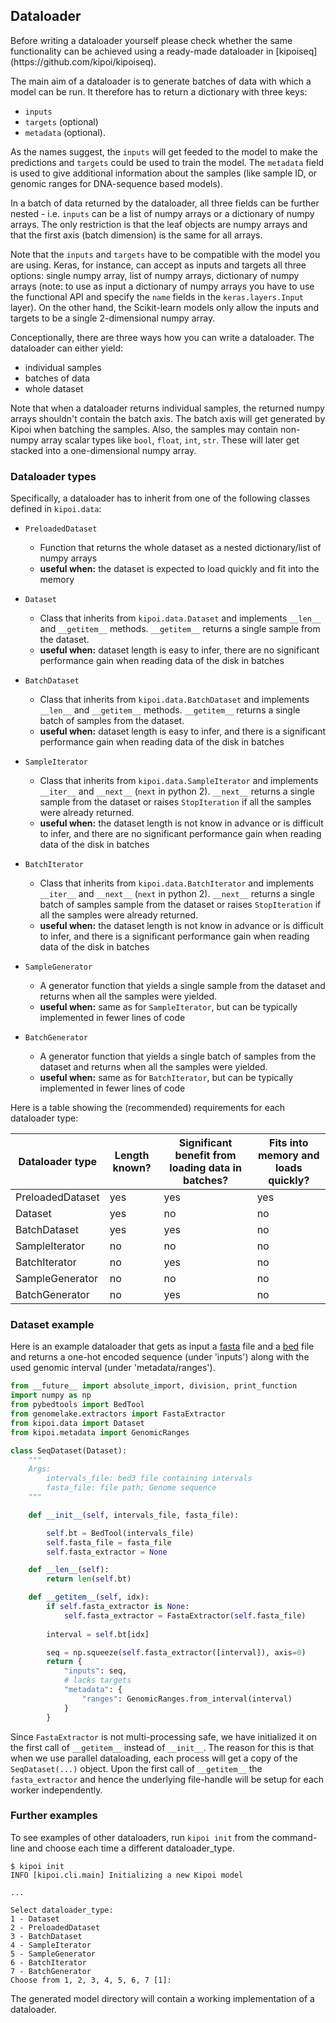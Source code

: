 ## Dataloader

<aside class="warning">
Before writing a dataloader yourself please check whether the same functionality can be achieved using a ready-made 
dataloader in [kipoiseq](https://github.com/kipoi/kipoiseq).
</aside>


The main aim of a dataloader is to generate batches of data with which a model can be run. It therefore has to return a dictionary with three keys:

- `inputs`
- `targets` (optional)
- `metadata` (optional).

As the names suggest, the `inputs` will get feeded to the model to make the predictions and `targets` could be used to train the model. The `metadata` field is used to give additional information about the samples (like sample ID, or genomic ranges for DNA-sequence based models).

In a batch of data returned by the dataloader, all three fields can be further nested - i.e. `inputs` can be a list of numpy arrays or a dictionary of numpy arrays. The only restriction is that the leaf objects are numpy arrays and that the first axis (batch dimension) is the same for all arrays.

Note that the `inputs` and `targets` have to be compatible with the model you are using. Keras, for instance, can accept as inputs and targets all three options: single numpy array, list of numpy arrays, dictionary of numpy arrays (note: to use as input a dictionary of numpy arrays you have to use the functional API and specify the `name` fields in the `keras.layers.Input` layer). On the other hand, the Scikit-learn models only allow the inputs and targets to be a single 2-dimensional numpy array.

Conceptionally, there are three ways how you can write a dataloader. The dataloader can either yield:

- individual samples
- batches of data
- whole dataset

Note that when a dataloader returns individual samples, the returned numpy arrays shouldn't contain the batch axis. The batch axis will get generated by Kipoi when batching the samples. Also, the samples may contain non-numpy array scalar types like `bool`, `float`, `int`, `str`. These will later get stacked into a one-dimensional numpy array.

### Dataloader types

Specifically, a dataloader has to inherit from one of the following classes defined in `kipoi.data`:

- `PreloadedDataset` 
    - Function that returns the whole dataset as a nested dictionary/list of numpy arrays
    - **useful when:** the dataset is expected to load quickly and fit into the memory

- `Dataset` 
    - Class that inherits from `kipoi.data.Dataset` and implements `__len__` and `__getitem__` methods. `__getitem__` returns a single sample from the dataset.
    - **useful when:** dataset length is easy to infer, there are no significant performance gain when reading data of the disk in batches


- `BatchDataset` 
    - Class that inherits from `kipoi.data.BatchDataset` and implements `__len__` and  `__getitem__` methods. `__getitem__` returns a single batch of samples from the dataset.
    - **useful when:** dataset length is easy to infer, and there is a significant performance gain when reading data of the disk in batches


- `SampleIterator` 
    - Class that inherits from `kipoi.data.SampleIterator` and implements `__iter__` and `__next__` (`next` in python 2). `__next__` returns a single sample from the dataset or raises `StopIteration` if all the samples were already returned.
    - **useful when:** the dataset length is not know in advance or is difficult to infer, and there are no significant performance gain when reading data of the disk in batches


- `BatchIterator` 
    - Class that inherits from `kipoi.data.BatchIterator` and implements `__iter__` and `__next__` (`next` in python 2). `__next__` returns a single batch of samples sample from the dataset or raises `StopIteration` if all the samples were already returned.
    - **useful when:** the dataset length is not know in advance or is difficult to infer, and there is a significant performance gain when reading data of the disk in batches


- `SampleGenerator` 
    - A generator function that yields a single sample from the dataset and returns when all the samples were yielded.
    - **useful when:** same as for `SampleIterator`, but can be typically implemented in fewer lines of code


- `BatchGenerator` 
    - A generator function that yields a single batch of samples from the dataset and returns when all the samples were yielded.
    - **useful when:** same as for `BatchIterator`, but can be typically implemented in fewer lines of code


Here is a table showing the (recommended) requirements for each dataloader type:

| Dataloader type   	| Length known? 	| Significant benefit from loading data in batches? 	| Fits into memory and loads quickly? 	|
|-------------------	|---------------	|---------------------------------------------------	|-------------------------------------	|
| PreloadedDataset  	| yes           	| yes                                               	| yes                                 	|
| Dataset           	| yes           	| no                                                	| no                                  	|
| BatchDataset      	| yes           	| yes                                               	| no                                  	|
| SampleIterator    	| no            	| no                                                	| no                                  	|
| BatchIterator     	| no            	| yes                                               	| no                                  	|
| SampleGenerator   	| no            	| no                                                	| no                                  	|
| BatchGenerator    	| no            	| yes                                               	| no                                  	|


### Dataset example

Here is an example dataloader that gets as input a [fasta](http://genetics.bwh.harvard.edu/pph/FASTA.html) file and a [bed](https://genome.ucsc.edu/FAQ/FAQformat.html#format1) file and returns a one-hot encoded sequence (under 'inputs') along with the used genomic interval (under 'metadata/ranges').

```python
from __future__ import absolute_import, division, print_function
import numpy as np
from pybedtools import BedTool
from genomelake.extractors import FastaExtractor
from kipoi.data import Dataset
from kipoi.metadata import GenomicRanges

class SeqDataset(Dataset):
    """
    Args:
        intervals_file: bed3 file containing intervals
        fasta_file: file path; Genome sequence
    """

    def __init__(self, intervals_file, fasta_file):

        self.bt = BedTool(intervals_file)
        self.fasta_file = fasta_file
		self.fasta_extractor = None

    def __len__(self):
        return len(self.bt)

    def __getitem__(self, idx):
        if self.fasta_extractor is None:
            self.fasta_extractor = FastaExtractor(self.fasta_file)
		
        interval = self.bt[idx]

        seq = np.squeeze(self.fasta_extractor([interval]), axis=0)
        return {
            "inputs": seq,
			# lacks targets
            "metadata": {
                "ranges": GenomicRanges.from_interval(interval)
            }
        }
```

Since `FastaExtractor` is not multi-processing safe, we have initialized it on the first call of `__getitem__` instead of `__init__`. The reason for this is that when we use parallel dataloading, each process will get a copy of the `SeqDataset(...)` object. Upon the first call of `__getitem__` the `fasta_extractor` and hence the underlying file-handle will be setup for each worker independently.

### Further examples

To see examples of other dataloaders, run `kipoi init` from the command-line and choose each time a different dataloader_type.

```
$ kipoi init
INFO [kipoi.cli.main] Initializing a new Kipoi model

...

Select dataloader_type:
1 - Dataset
2 - PreloadedDataset
3 - BatchDataset
4 - SampleIterator
5 - SampleGenerator
6 - BatchIterator
7 - BatchGenerator
Choose from 1, 2, 3, 4, 5, 6, 7 [1]:
```

The generated model directory will contain a working implementation of a dataloader.

